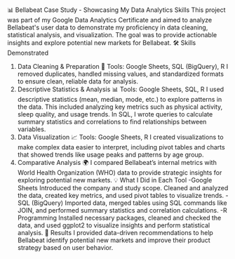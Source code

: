 📊 Bellabeat Case Study - Showcasing My Data Analytics Skills
This project was part of my Google Data Analytics Certificate and aimed to analyze Bellabeat's user data to demonstrate my proficiency in data cleaning, statistical analysis, and visualization. The goal was to provide actionable insights and explore potential new markets for Bellabeat.
🛠️ Skills Demonstrated
1. Data Cleaning & Preparation
    🧹 Tools: Google Sheets, SQL (BigQuery), R
    I removed duplicates, handled missing values, and standardized formats to ensure clean, reliable data for analysis.
2. Descriptive Statistics & Analysis
    📊 Tools: Google Sheets, SQL, R
    I used descriptive statistics (mean, median, mode, etc.) to explore patterns in the data. This included analyzing key metrics such as physical activity, sleep quality, and usage trends.
    In SQL, I wrote queries to calculate summary statistics and correlations to find relationships between variables.
3. Data Visualization
    📈 Tools: Google Sheets, R
    I created visualizations to make complex data easier to interpret, including pivot tables and charts that showed trends like usage peaks and patterns by age group.
4. Comparative Analysis
    🌍 I compared Bellabeat’s internal metrics with World Health Organization (WHO) data to provide strategic insights for exploring potential new markets.
💡 What I Did in Each Tool
-Google Sheets
    Introduced the company and study scope.
    Cleaned and analyzed the data, created key metrics, and used pivot tables to visualize trends.
-SQL (BigQuery)
    Imported data, merged tables using SQL commands like JOIN, and performed summary statistics and correlation calculations.
-R Programming
    Installed necessary packages, cleaned and checked the data, and used ggplot2 to visualize insights and perform statistical analysis.
🎯 Results
 I provided data-driven recommendations to help Bellabeat identify potential new markets and improve their product strategy based on user behavior.
